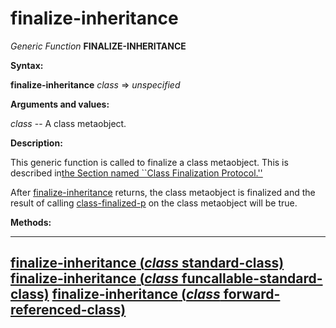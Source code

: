 finalize-inheritance
====================

*Generic Function* **FINALIZE-INHERITANCE**

**Syntax:**

**finalize-inheritance** *class* => *unspecified*

**Arguments and values:**

*class* -- A class metaobject.

**Description:**

This generic function is called to finalize a class metaobject. This is described in[the Section named ``Class Finalization Protocol.''](/docs/meta-object-protocol/class-finalization-protocol)

After [finalize-inheritance](/docs/meta-object-protocol/finalize-inheritance) returns, the class metaobject is finalized and the result of calling [class-finalized-p](/docs/meta-object-protocol/class-finalized-p) on the class metaobject will be true.

**Methods:**

  ---------------------------------------------------------------------------------------------------------------------
  [**finalize-inheritance** (*class* standard-class)](/docs/meta-object-protocol/finalize-inheritance-standard-class)
  [**finalize-inheritance** (*class* funcallable-standard-class)](/docs/meta-object-protocol/finalize-inheritance-funcallable-standard-class)
  [**finalize-inheritance** (*class* forward-referenced-class)](/docs/meta-object-protocol/finalize-inheritance-forward-referenced-class)
  ---------------------------------------------------------------------------------------------------------------------


